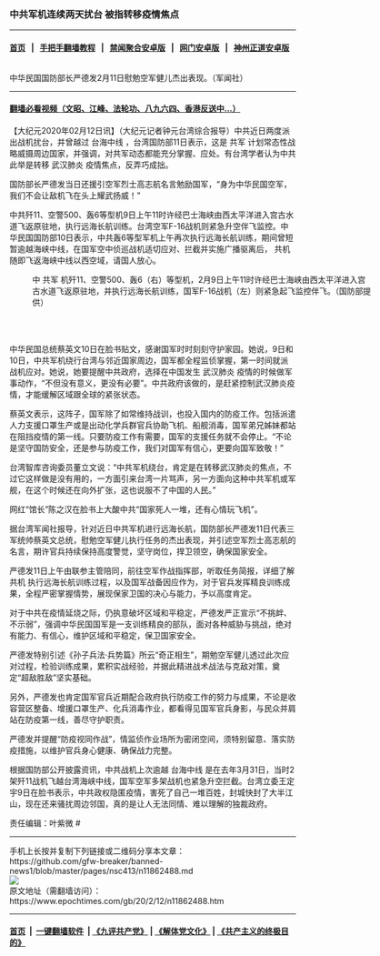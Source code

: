 ### 中共军机连续两天扰台 被指转移疫情焦点
------------------------

#### [首页](https://github.com/gfw-breaker/banned-news1/blob/master/README.md) &nbsp;&nbsp;|&nbsp;&nbsp; [手把手翻墙教程](https://github.com/gfw-breaker/guides/wiki) &nbsp;&nbsp;|&nbsp;&nbsp; [禁闻聚合安卓版](https://github.com/gfw-breaker/bn-android) &nbsp;&nbsp;|&nbsp;&nbsp; [网门安卓版](https://github.com/oGate2/oGate) &nbsp;&nbsp;|&nbsp;&nbsp; [神州正道安卓版](https://github.com/SzzdOgate/update) 



<div><img alt="" class="aligncenter wp-post-image" src="https://i.epochtimes.com/assets/uploads/2020/02/AH0Y7645-600x400.jpg"/>
<div class="red16 caption">
 <p>
  中华民国国防部长严德发2月11日慰勉空军健儿杰出表现。（军闻社）
 </p>
</div>
</div><hr/>

#### [翻墙必看视频（文昭、江峰、法轮功、八九六四、香港反送中...）](http://167.172.214.107/home.html)

<div><p>
 【大纪元2020年02月12日讯】（大纪元记者钟元台湾综合报导）中共近日两度派出战机扰台，并曾越过
 <ok href="https://www.epochtimes.com/gb/tag/%E5%8F%B0%E6%B5%B7%E4%B8%AD%E7%BA%BF.html">
  台海中线
 </ok>
 ，台湾国防部11日表示，这是
 <ok href="https://www.epochtimes.com/gb/tag/%E5%85%B1%E5%86%9B.html">
  共军
 </ok>
 计划常态性战略威摄周边国家，并强调，对共军动态都能充分掌握、应处。有台湾学者认为中共此举是转移
 <ok href="https://www.epochtimes.com/gb/tag/%E6%AD%A6%E6%B1%89%E8%82%BA%E7%82%8E.html">
  武汉肺炎
 </ok>
 疫情焦点，反弄巧成拙。
</p>
<p>
 国防部长严德发当日还援引空军烈士高志航名言勉励国军，“身为中华民国空军，我们不会让敌机飞在头上耀武扬威！”
</p>
<p>
 中共歼11、空警500、轰6等型机9日上午11时许经巴士海峡由西太平洋进入宫古水道飞返原驻地，执行远海长航训练。台湾空军F-16战机则紧急升空伴飞监控。中华民国国防部10日表示，中共轰6等型军机上午再次执行远海长航训练，期间曾短暂逾越海峡中线，在国军空中侦巡战机适切应对、拦截并实施广播驱离后，
 <ok href="https://www.epochtimes.com/gb/tag/%E5%85%B1%E6%9C%BA.html">
  共机
 </ok>
 随即飞返海峡中线以西空域，请国人放心。
</p>
<figure class="wp-caption aligncenter" id="attachment_11857171" style="width: 600px">
 <ok href="http://i.epochtimes.com/assets/uploads/2020/02/2002092213372378.jpg">
  <img alt="" class="size-large wp-image-11857171" src="http://i.epochtimes.com/assets/uploads/2020/02/2002092213372378-600x450.jpg"/>
 </ok>
 <br/><figcaption class="wp-caption-text">
  中
  <ok href="https://www.epochtimes.com/gb/tag/%E5%85%B1%E5%86%9B.html">
   共军
  </ok>
  机歼11、空警500、轰6（右）等型机，2月9日上午11时许经巴士海峡由西太平洋进入宫古水道飞返原驻地，并执行远海长航训练，国军F-16战机（左）则紧急起飞监控伴飞。（国防部提供）
 </figcaption><br/>
</figure><br/>
<p>
 中华民国总统蔡英文10日在脸书贴文，感谢国军时时刻刻守护家园。她说，9日和10日，中共军机绕行台湾与邻近国家周边，国军都全程监侦掌握，第一时间就派战机应对。她说，她要提醒中共政府，选择在中国发生
 <ok href="https://www.epochtimes.com/gb/tag/%E6%AD%A6%E6%B1%89%E8%82%BA%E7%82%8E.html">
  武汉肺炎
 </ok>
 疫情的时候做军事动作，“不但没有意义，更没有必要”。中共政府该做的，是赶紧控制武汉肺炎疫情，才能缓解区域跟全球的紧张状态。
</p>
<p>
 蔡英文表示，这阵子，国军除了如常维持战训，也投入国内的防疫工作。包括派遣人力支援口罩生产或是出动化学兵群官兵协助飞机、船舰消毒，国军弟兄姊妹都站在阻挡疫情的第一线。只要防疫工作有需要，国军的支援任务就不会停止。“不论是坚守国防安全，还是参与防疫工作，我们对国军有信心，更要向国军致敬！”
</p>
<p>
 台湾智库咨询委员董立文说：“中共军机绕台，肯定是在转移武汉肺炎的焦点，不过它这样做是没有用的，一方面引来台湾一片骂声，另一方面向这种中共军机或军舰，在这个时候还在向外扩张，这也说服不了中国的人民。”
</p>
<p>
 网红“馆长”陈之汉在脸书上大酸中共“国家死人一堆，还有心情玩飞机”。
</p>
<p>
 据台湾军闻社报导，针对近日中共军机进行远海长航，国防部长严德发11日代表三军统帅蔡英文总统，慰勉空军健儿执行任务的杰出表现，并引述空军烈士高志航的名言，期许官兵持续保持高度警觉，坚守岗位，捍卫领空，确保国家安全。
</p>
<p>
 严德发11日上午由联参主管陪同，前往空军作战指挥部，听取任务简报，详细了解
 <ok href="https://www.epochtimes.com/gb/tag/%E5%85%B1%E6%9C%BA.html">
  共机
 </ok>
 执行远海长航训练过程，以及国军战备因应作为，对于官兵发挥精良训练成果，全程严密掌握情势，展现保家卫国的决心与能力，予以高度肯定。
</p>
<p>
 对于中共在疫情延烧之际，仍执意破坏区域和平稳定，严德发严正宣示“不挑衅、不示弱”，强调中华民国国军是一支训练精良的部队，面对各种威胁与挑战，绝对有能力、有信心，维护区域和平稳定，保卫国家安全。
</p>
<p>
 严德发特别引述《孙子兵法‧兵势篇》所云“奇正相生”，期勉空军健儿透过此次应对过程，检验训练成果，累积实战经验，并据此精进战术战法与克敌对策，奠定“超敌胜敌”坚实基础。
</p>
<p>
 另外，严德发也肯定国军官兵近期配合政府执行防疫工作的努力与成果，不论是收容营区整备、增援口罩生产、化兵消毒作业，都看得见国军官兵身影，与民众并肩站在防疫第一线，善尽守护职责。
</p>
<p>
 严德发并提醒“防疫视同作战”，情监侦作业场所为密闭空间，须特别留意、落实防疫措施，以维护官兵身心健康、确保战力完整。
</p>
<p>
 根据国防部公开披露资讯，中共战机上次逾越
 <ok href="https://www.epochtimes.com/gb/tag/%E5%8F%B0%E6%B5%B7%E4%B8%AD%E7%BA%BF.html">
  台海中线
 </ok>
 是在去年3月31日，当时2架歼11战机飞越台湾海峡中线，国军空军多架战机也紧急升空拦截。台湾立委王定宇9日在脸书表示，中共政权隐匿疫情，害死了自己一堆百姓，封城快封了大半江山，现在还来骚扰周边邻国，真的是让人无法同情、难以理解的独裁政府。
</p>
<p>
 责任编辑：叶紫微 #
</p>
</div>
<hr/>
手机上长按并复制下列链接或二维码分享本文章：<br/>
https://github.com/gfw-breaker/banned-news1/blob/master/pages/nsc413/n11862488.md <br/>
<a href='https://github.com/gfw-breaker/banned-news1/blob/master/pages/nsc413/n11862488.md'><img src='https://github.com/gfw-breaker/banned-news1/blob/master/pages/nsc413/n11862488.md.png'/></a> <br/>
原文地址（需翻墙访问）：https://www.epochtimes.com/gb/20/2/12/n11862488.htm


------------------------
#### [首页](https://github.com/gfw-breaker/banned-news1/blob/master/README.md) &nbsp;|&nbsp; [一键翻墙软件](https://github.com/gfw-breaker/nogfw/blob/master/README.md) &nbsp;| [《九评共产党》](https://github.com/gfw-breaker/9ping.md/blob/master/README.md#九评之一评共产党是什么) | [《解体党文化》](https://github.com/gfw-breaker/jtdwh.md/blob/master/README.md) | [《共产主义的终极目的》](https://github.com/gfw-breaker/gczydzjmd.md/blob/master/README.md)


<img src='http://gfw-breaker.win/banned-news/pages/nsc413/n11862488.md' width='0px' height='0px'/>